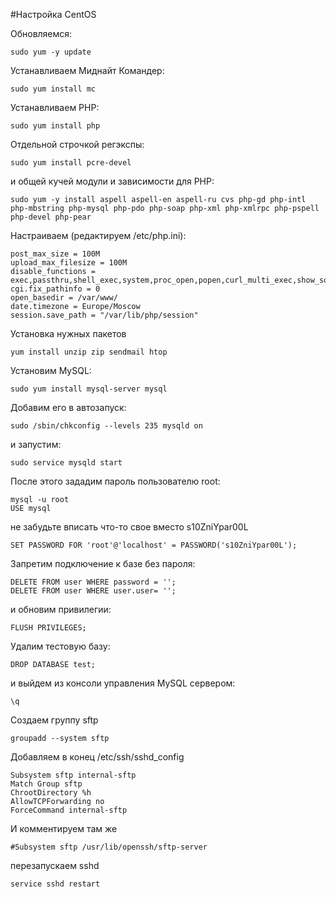 #Настройка CentOS

Обновляемся:

	sudo yum -y update

Устанавливаем Миднайт Командер:

	sudo yum install mc

Устанавливаем PHP:

	sudo yum install php
    
Отдельной строчкой регэкспы:

	sudo yum install pcre-devel

и общей кучей модули и зависимости для PHP:

	sudo yum -y install aspell aspell-en aspell-ru cvs php-gd php-intl php-mbstring php-mysql php-pdo php-soap php-xml php-xmlrpc php-pspell php-devel php-pear
    
Настраиваем (редактируем /etc/php.ini):

	post_max_size = 100M
	upload_max_filesize = 100M
	disable_functions = exec,passthru,shell_exec,system,proc_open,popen,curl_multi_exec,show_source
	cgi.fix_pathinfo = 0
	open_basedir = /var/www/
	date.timezone = Europe/Moscow
	session.save_path = "/var/lib/php/session"

    
Установка нужных пакетов

	yum install unzip zip sendmail htop
	
Установим MySQL:

	sudo yum install mysql-server mysql

Добавим его в автозапуск:

	sudo /sbin/chkconfig --levels 235 mysqld on

и запустим:

	sudo service mysqld start

После этого зададим пароль пользователю root:

	mysql -u root
	USE mysql

не забудьте вписать что-то свое вместо s10ZniYpar00L

	SET PASSWORD FOR 'root'@'localhost' = PASSWORD('s10ZniYpar00L');

Запретим подключение к базе без пароля:

	DELETE FROM user WHERE password = '';
	DELETE FROM user WHERE user.user= '';

и обновим привилегии:

	FLUSH PRIVILEGES;

Удалим тестовую базу:

	DROP DATABASE test;

и выйдем из консоли управления MySQL сервером:

	\q

Создаем группу sftp

	groupadd --system sftp
	
Добавляем в конец /etc/ssh/sshd_config

	Subsystem sftp internal-sftp
	Match Group sftp
	ChrootDirectory %h
	AllowTCPForwarding no
	ForceCommand internal-sftp

И комментируем там же

	#Subsystem sftp /usr/lib/openssh/sftp-server

перезапускаем sshd

	service sshd restart
